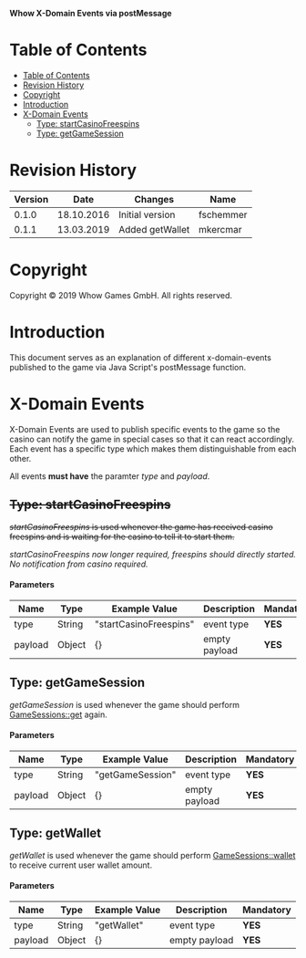 **Whow X-Domain Events via postMessage**

Table of Contents
=================

- [Table of Contents](#table-of-contents)
- [Revision History](#revision-history)
- [Copyright](#copyright)
- [Introduction](#introduction)
- [X-Domain Events](#x-domain-events)
	- [Type: startCasinoFreespins](#type-startcasinofreespins)
	- [Type: getGameSession](#type-getgamesession)

Revision History
================

| **Version** | **Date**   | **Changes**                                        | **Name**  |
|-------------|------------|----------------------------------------------------|-----------|
| 0.1.0       | 18.10.2016 | Initial version                                    | fschemmer |
| 0.1.1       | 13.03.2019 | Added getWallet                                    | mkercmar  |

Copyright
=========

Copyright © 2019 Whow Games GmbH. All rights reserved.

Introduction
============

This document serves as an explanation of different x-domain-events published to the game via Java Script's postMessage function.

X-Domain Events
======

X-Domain Events are used to publish specific events to the game so the casino can notify the game in special cases so that it can react accordingly. Each event has a specific type which makes them distinguishable from each other.

All events **must have** the paramter *type* and *payload*.

~~Type: startCasinoFreespins~~
---------

~~*startCasinoFreespins* is used whenever the game has received casino freespins and is waiting for the casino to tell it to start them.~~

*startCasinoFreespins now longer required, freespins should directly started. No notification from casino required.*

#### Parameters

| **Name** | **Type** | **Example Value** | **Description** |  **Mandatory**   |
|----------|----------|-------------------|-----------------|------------------|
| type     | String   | "startCasinoFreespins" | event type | **YES** |
| payload  | Object   | {} | empty payload | **YES** |

Type: getGameSession
---------

*getGameSession* is used whenever the game should perform [GameSessions::get](https://github.com/whowgames/documentation/blob/master/API/documentation.md#gamesessionsget) again.

#### Parameters

| **Name** | **Type** | **Example Value** | **Description** |  **Mandatory**   |
|----------|----------|-------------------|-----------------|------------------|
| type     | String   | "getGameSession" | event type | **YES** |
| payload     | Object   | {} | empty payload | **YES** |

Type: getWallet
---------

*getWallet* is used whenever the game should perform [GameSessions::wallet](https://github.com/whowgames/documentation/blob/master/API/documentation.md#gamesessionswallet) to receive current user wallet amount.

#### Parameters

| **Name** | **Type** | **Example Value** | **Description** |  **Mandatory**   |
|----------|----------|-------------------|-----------------|------------------|
| type     | String   | "getWallet" | event type | **YES** |
| payload     | Object   | {} | empty payload | **YES** |
